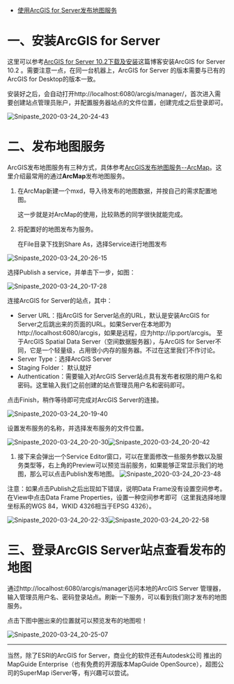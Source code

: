 - [使用ArcGIS for Server发布地图服务](https://www.cnblogs.com/ssjxx98/p/12565211.html)

# 一、安装ArcGIS for Server

这里可以参考[ArcGIS for Server 10.2下载及安装](https://blog.csdn.net/nominior/article/details/80211963)这篇博客安装ArcGIS for Server 10.2 。需要注意一点，在同一台机器上，ArcGIS for Server 的版本需要与已有的 ArcGIS for Desktop的版本一致。

安装好之后，会自动打开http://localhost:6080/arcgis/manager/，首次进入需要创建站点管理员账户，并配置服务器站点的文件位置，创建完成之后登录即可。

![Snipaste_2020-03-24_20-24-43](https://s1.ax1x.com/2020/03/25/8XrN1s.png)

# 二、发布地图服务

ArcGIS发布地图服务有三种方式，具体参考[ArcGIS发布地图服务--ArcMap](https://blog.csdn.net/fyc__iOS/article/details/93093871)。这里介绍最常用的通过**ArcMap**发布地图服务。

1. 在ArcMap新建一个mxd，导入待发布的地图数据，并按自己的需求配置地图。

   这一步就是对ArcMap的使用，比较熟悉的同学很快就能完成。

2. 将配置好的地图发布为服务。

   在File目录下找到Share As，选择Service进行地图发布

![Snipaste_2020-03-24_20-26-15](https://s1.ax1x.com/2020/03/25/8XraXq.png)

选择Publish a service，并单击下一步，如图：

![Snipaste_2020-03-24_20-17-28](https://s1.ax1x.com/2020/03/25/8Xr178.png)

连接ArcGIS for Server的站点，其中：

- Server URL：指ArcGIS for Server站点的URL，默认是安装ArcGIS for  Server之后跳出来的页面的URL。如果Server在本地即为http://localhost:6080/arcgis，如果是远程，应为http://ip:port/arcgis。
   至于ArcGIS Spatial Data Server（空间数据服务器），与ArcGIS for Server不同，它是一个轻量级，占用很小内存的服务器。不过在这里我们不作讨论。
- Server Type：选择ArcGIS Server
- Staging Folder： 默认就好
- Authentication：需要输入对ArcGIS Server站点具有发布者权限的用户名和密码。这里输入我们之前创建的站点管理员用户名和密码即可。

点击Finish，稍作等待即可完成对ArcGIS Server的连接。

![Snipaste_2020-03-24_20-19-40](https://s1.ax1x.com/2020/03/25/8Xrl0f.png)

设置发布服务的名称，并选择发布服务的文件位置。

![Snipaste_2020-03-24_20-20-30](https://s1.ax1x.com/2020/03/25/8XrQnP.png)![Snipaste_2020-03-24_20-20-42](https://s1.ax1x.com/2020/03/25/8XrKXt.png)

1. 接下来会弹出一个Service Editor窗口，可以在里面修改一些服务参数以及服务类型等，右上角的Preview可以预览当前服务，如果能够正常显示我们的地图，那么可以点击Publish发布地图。
    ![Snipaste_2020-03-24_20-23-48](https://s1.ax1x.com/2020/03/25/8XrJhQ.png)

注意：如果点击Publish之后出现如下错误，说明Data Frame没有设置空间参考。在View中点击Data Frame Properties，设置一种空间参考即可（这里我选择地理坐标系的WGS 84，WKID 4326相当于EPSG 4326）。

![Snipaste_2020-03-24_20-22-33](https://s1.ax1x.com/2020/03/25/8Xr8AS.png)![Snipaste_2020-03-24_20-22-58](https://s1.ax1x.com/2020/03/25/8XrGtg.png)

# 三、登录ArcGIS Server站点查看发布的地图

通过http://localhost:6080/arcgis/manager访问本地的ArcGIS Server 管理器，输入管理员用户名、密码登录站点。刷新一下服务，可以看到我们刚才发布的地图服务。

点击下图中圈出来的位置就可以预览发布的地图啦！

![Snipaste_2020-03-24_20-25-07](https://s1.ax1x.com/2020/03/25/8XrUcn.png)

------

当然，除了ESRI的ArcGIS for Server，商业化的软件还有Autodesk公司 推出的MapGuide  Enterprise（也有免费的开源版本MapGuide OpenSource），超图公司的SuperMap iServer等，有兴趣可以尝试。
